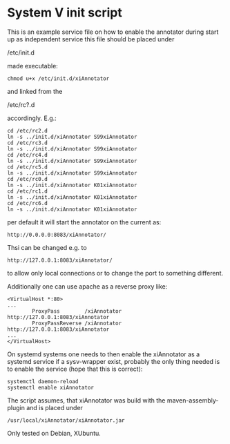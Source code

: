 
# System V init script

This is an example service file on how to enable the annotator during start up 
as independent service
this file should be placed under 

/etc/init.d 

made executable:

```
chmod u+x /etc/init.d/xiAnnotator
```

and linked from the 

/etc/rc?.d 

accordingly. E.g.:
```
cd /etc/rc2.d
ln -s ../init.d/xiAnnotator S99xiAnnotator
cd /etc/rc3.d
ln -s ../init.d/xiAnnotator S99xiAnnotator
cd /etc/rc4.d
ln -s ../init.d/xiAnnotator S99xiAnnotator
cd /etc/rc5.d
ln -s ../init.d/xiAnnotator S99xiAnnotator
cd /etc/rc0.d
ln -s ../init.d/xiAnnotator K01xiAnnotator
cd /etc/rc1.d
ln -s ../init.d/xiAnnotator K01xiAnnotator
cd /etc/rc6.d
ln -s ../init.d/xiAnnotator K01xiAnnotator
```
per default it will start the annotator on the current as:
```
http://0.0.0.0:8083/xiAnnotator/
```
Thsi can be changed e.g. to 
```
http://127.0.0.1:8083/xiAnnotator/
```
to allow only local connections or to change the port to something different.


Additionally one can use apache as a reverse proxy like:
```
<VirtualHost *:80>
...
        ProxyPass        /xiAnnotator http://127.0.0.1:8083/xiAnnotator
        ProxyPassReverse /xiAnnotator http://127.0.0.1:8083/xiAnnotator
...
</VirtualHost>

```



On systemd systems one needs to then enable the xiAnnotator as a systemd service if a sysv-wrapper exist, probably the only thing needed is to enable the service (hope that this is correct):
```
systemctl daemon-reload
systemctl enable xiAnnotator
```

The script assumes, that xiAnnotator was build with the maven-assembly-plugin and is placed under 
```
/usr/local/xiAnnotator/xiAnnotator.jar
```


Only tested on Debian, XUbuntu.


